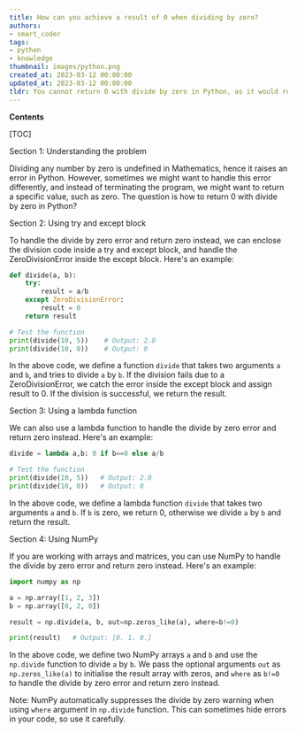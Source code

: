 ```yaml
---
title: How can you achieve a result of 0 when dividing by zero?
authors:
- smart_coder
tags:
- python
- knowledge
thumbnail: images/python.png
created_at: 2023-03-12 00:00:00
updated_at: 2023-03-12 00:00:00
tldr: You cannot return 0 with divide by zero in Python, as it would result in a ZeroDivisionError.
---
```


**Contents**

[TOC]

Section 1: Understanding the problem

Dividing any number by zero is undefined in Mathematics, hence it raises an error in Python. However, sometimes we might want to handle this error differently, and instead of terminating the program, we might want to return a specific value, such as zero. The question is how to return 0 with divide by zero in Python?

Section 2: Using try and except block

To handle the divide by zero error and return zero instead, we can enclose the division code inside a try and except block, and handle the ZeroDivisionError inside the except block. Here's an example:

```python
def divide(a, b):
    try:
        result = a/b
    except ZeroDivisionError:
        result = 0
    return result

# Test the function
print(divide(10, 5))    # Output: 2.0
print(divide(10, 0))    # Output: 0
```

In the above code, we define a function `divide` that takes two arguments `a` and `b`, and tries to divide `a` by `b`. If the division fails due to a ZeroDivisionError, we catch the error inside the except block and assign result to 0. If the division is successful, we return the result.

Section 3: Using a lambda function

We can also use a lambda function to handle the divide by zero error and return zero instead. Here's an example:

```python
divide = lambda a,b: 0 if b==0 else a/b

# Test the function
print(divide(10, 5))   # Output: 2.0
print(divide(10, 0))   # Output: 0
```

In the above code, we define a lambda function `divide` that takes two arguments `a` and `b`. If `b` is zero, we return 0, otherwise we divide `a` by `b` and return the result.

Section 4: Using NumPy

If you are working with arrays and matrices, you can use NumPy to handle the divide by zero error and return zero instead. Here's an example:

```python
import numpy as np

a = np.array([1, 2, 3])
b = np.array([0, 2, 0])

result = np.divide(a, b, out=np.zeros_like(a), where=b!=0)

print(result)   # Output: [0. 1. 0.]
```

In the above code, we define two NumPy arrays `a` and `b` and use the `np.divide` function to divide `a` by `b`. We pass the optional arguments `out` as `np.zeros_like(a)` to initialise the result array with zeros, and `where` as `b!=0` to handle the divide by zero error and return zero instead.

Note: NumPy automatically suppresses the divide by zero warning when using `where` argument in `np.divide` function. This can sometimes hide errors in your code, so use it carefully.
